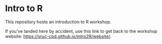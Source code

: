 # Intro to R

This repository hosts an introduction to R workshop.

If you've landed here by accident, use this link to get back to the workshop website: <https://sruc-cpd.github.io/intro2R/website/>.
